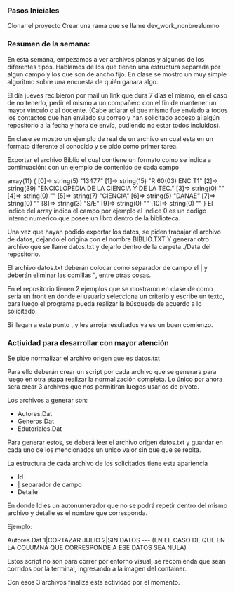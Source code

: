 ### Pasos Iniciales

Clonar el proyecto
Crear una rama que se llame dev_work_nonbrealumno

### Resumen de la semana:

En esta semana, empezamos a ver archivos planos y algunos de los diferentes tipos.
Hablamos de los que tienen una estructura separada por algun campo y los que son de ancho fijo.
En clase se mostro un muy simple algoritmo sobre una encuesta de quién ganara algo.

El día jueves recibieron por mail un link que dura 7 días el mismo, en el caso de no tenerlo, pedir el mismo a un compañero con el fin de mantener un mayor vínculo o al docente. (Cabe aclarar el que mismo fue enviado a todos los contactos que han enviado su correo y han solicitado acceso al algún repositorio a la fecha y hora de envío, pudiendo no estar todos incluidos).

En clase se mostro un ejemplo de real de un archivo en cual esta en un formato diferente al conocido y se pido como primer tarea.

Exportar el archivo Biblio el cual contiene un formato como se indica a continuación:
con un ejemplo de contenido de cada campo

array(11) {
[0]=> string(5) "13477"
[1]=> string(15) "R 60(03) ENC T1"
[2]=> string(39) "ENCICLOPEDIA DE LA CIENCIA Y DE LA TEC."
[3]=> string(0) "" [4]=> string(0) ""
[5]=> string(7) "CIENCIA"
[6]=> string(5) "DANAE"
[7]=> string(0) ""
[8]=> string(3) "S/E"
[9]=> string(0) ""
[10]=> string(0) ""
}
El indice del array indica el campo por ejemplo el indice 0 es un codigo interno numerico que posee un libro dentro de la biblioteca.

Una vez que hayan podido exportar los datos, se piden trabajar el archivo de datos, dejando el origina con el nombre BIBLIO.TXT
Y generar otro archivo que se llame datos.txt y dejarlo dentro de la carpeta ./Data del repositorio.

El archivo datos.txt deberán colocar como separador de campo el | y deberán eliminar las comillas ", entre otras cosas.

En el repositorio tienen 2 ejemplos que se mostraron en clase de como seria un front en donde el usuario selecciona un criterio y escribe un texto, para luego el programa pueda realizar la búsqueda de acuerdo a lo solicitado.

Si llegan a este punto , y les arroja resultados ya es un buen comienzo.

### Actividad para desarrollar con mayor atención

Se pide normalizar el archivo origen que es datos.txt

Para ello deberán crear un script por cada archivo que se generara para luego en otra etapa realizar la normalización completa. Lo único por ahora sera crear 3 archivos que nos permitiran luegos usarlos de pivote.

Los archivos a generar son:

- Autores.Dat
- Generos.Dat
- Edutoriales.Dat

Para generar estos, se deberá leer el archivo origen datos.txt y guardar en cada uno de los mencionados un unico valor sin que que se repita.

La estructura de cada archivo de los solicitados tiene esta apariencia

- Id
- | separador de campo
- Detalle

En donde Id es un autonumerador que no se podrá repetir dentro del mismo archivo y detalle es el nombre que corresponda.

Ejemplo:

Autores.Dat
1|CORTAZAR JULIO
2|SIN DATOS --- (EN EL CASO DE QUE EN LA COLUMNA QUE CORRESPONDE A ESE DATOS SEA NULA)

Estos script no son para correr por entorno visual, se recomienda que sean corridos por la terminal, ingresando a la imagen del container.

Con esos 3 archivos finaliza esta actividad por el momento.
